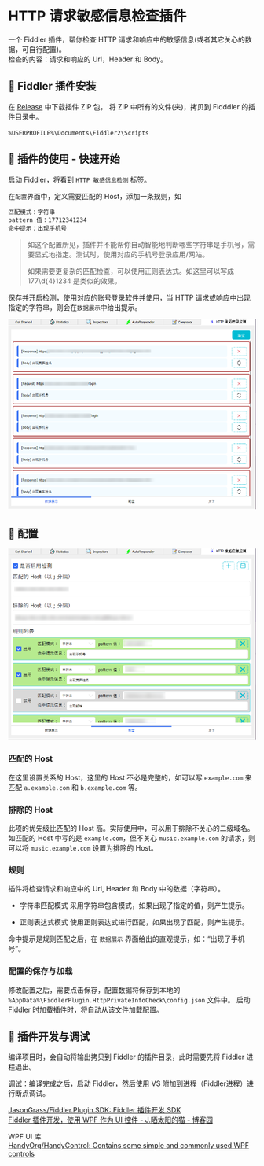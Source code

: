 # HTTP 请求敏感信息检查插件

一个 Fiddler 插件，帮你检查 HTTP 请求和响应中的敏感信息(或者其它关心的数据，可自行配置)。  
检查的内容：请求和响应的 Url，Header 和 Body。

## 🍕 Fiddler 插件安装

在 [Release](https://github.com/JasonGrass/Fiddler.HttpPrivateInfoCheck/releases) 中下载插件 ZIP 包，
将 ZIP 中所有的文件(夹)，拷贝到 Fidddler 的插件目录中。

`%USERPROFILE%\Documents\Fiddler2\Scripts`

## 🍔 插件的使用 - 快速开始

启动 Fiddler，将看到 `HTTP 敏感信息检测` 标签。

在`配置`界面中，定义需要匹配的 Host，添加一条规则，如

``` bash
匹配模式：字符串
pattern 值：17712341234
命中提示：出现手机号
```

> 如这个配置所见，插件并不能帮你自动智能地判断哪些字符串是手机号，需要显式地指定。测试时，使用对应的手机号登录应用/网站。
>
> 如果需要更复杂的匹配检查，可以使用正则表达式。如这里可以写成 177\d{4}1234 是类似的效果。

保存并开启检测，使用对应的账号登录软件并使用，当 HTTP 请求或响应中出现指定的字符串，则会在`数据展示`中给出提示。

![example](img/2021-07-30-14-22-00.png)

## 🍟 配置

![config](img/2021-07-30-14-23-03.png)

### 匹配的 Host

在这里设置关系的 Host，这里的 Host 不必是完整的，如可以写 `example.com` 来匹配 `a.example.com` 和 `b.example.com` 等。

### 排除的 Host

此项的优先级比匹配的 Host 高。实际使用中，可以用于排除不关心的二级域名。
如匹配的 Host 中写的是 `example.com`，但不关心 `music.example.com` 的请求，则可以将 `music.example.com` 设置为排除的 Host。

### 规则

插件将检查请求和响应中的 Url, Header 和 Body 中的数据（字符串）。

* 字符串匹配模式
采用字符串包含模式，如果出现了指定的值，则产生提示。

* 正则表达式模式
使用正则表达式进行匹配，如果出现了匹配，则产生提示。

命中提示是规则匹配之后，在 `数据展示` 界面给出的直观提示，如：“出现了手机号”。

### 配置的保存与加载

修改配置之后，需要点击保存，配置数据将保存到本地的 `%AppData%\FiddlerPlugin.HttpPrivateInfoCheck\config.json` 文件中。
启动 Fiddler 时加载插件时，将自动从该文件加载配置。

## 🥝 插件开发与调试

编译项目时，会自动将输出拷贝到 Fiddler 的插件目录，此时需要先将 Fiddler 进程退出。

调试：编译完成之后，启动 Fiddler，然后使用 VS 附加到进程（Fiddler进程）进行断点调试。

[JasonGrass/Fiddler.Plugin.SDK: Fiddler 插件开发 SDK](https://github.com/JasonGrass/Fiddler.Plugin.SDK )  
[Fiddler 插件开发，使用 WPF 作为 UI 控件 - J.晒太阳的猫 - 博客园](https://www.cnblogs.com/jasongrass/p/12039575.html )

WPF UI 库  
[HandyOrg/HandyControl: Contains some simple and commonly used WPF controls](https://github.com/HandyOrg/HandyControl )
